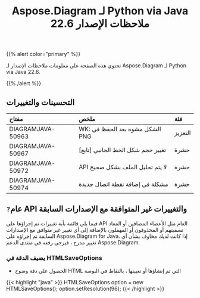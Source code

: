 ﻿---
title: Aspose.Diagram لـ Python via Java 22.6 ملاحظات الإصدار
type: docs
weight: 22
url: /ar/java/aspose-diagram-for-python-via-java-22-6-release-notes/
---
{{% alert color="primary" %}}

تحتوي هذه الصفحة على معلومات ملاحظات الإصدار لـ Aspose.Diagram لـ Python via Java 22.6.

{{% /alert %}}
## **التحسينات والتغييرات**  ##

|**مفتاح**|**ملخص**|**فئة**|
|:- |:- |:- |
|DIAGRAMJAVA-50963|WK: الشكل مشوه بعد الحفظ في PNG|التعزيز|
|DIAGRAMJAVA-50967|تغيير حجم شكل الخط الجانبي [تابع]|حشرة|
|DIAGRAMJAVA-50972|API لا يتم تحليل الملف بشكل صحيح|حشرة|
|DIAGRAMJAVA-50974|مشكلة في إضافة نقطة اتصال جديدة|حشرة|

## `?`**عام API والتغييرات غير المتوافقة مع الإصدارات السابقة**
فيما يلي قائمة بأية تغييرات تم إجراؤها على API العام مثل الأعضاء المضافين أو المعاد تسميتهم أو المحذوفون أو المهملون بالإضافة إلى أي تغيير غير متوافق مع الإصدارات السابقة تم إجراؤه على Aspose.Diagram for Java. إذا كانت لديك مخاوف بشأن أي تغيير مدرج ، فيرجى رفعه في منتدى الدعم Aspose.Diagram.

### **يضيف الدقة في HTMLSaveOptions**
- الحصول على دقة وضوح HTML التي تم إنشاؤها أو تعيينها ، بالنقاط في البوصة

{{< highlight "java" >}}
HTMLSaveOptions option = new HTMLSaveOptions();
option.setResolution(96);
{{< /highlight >}}
